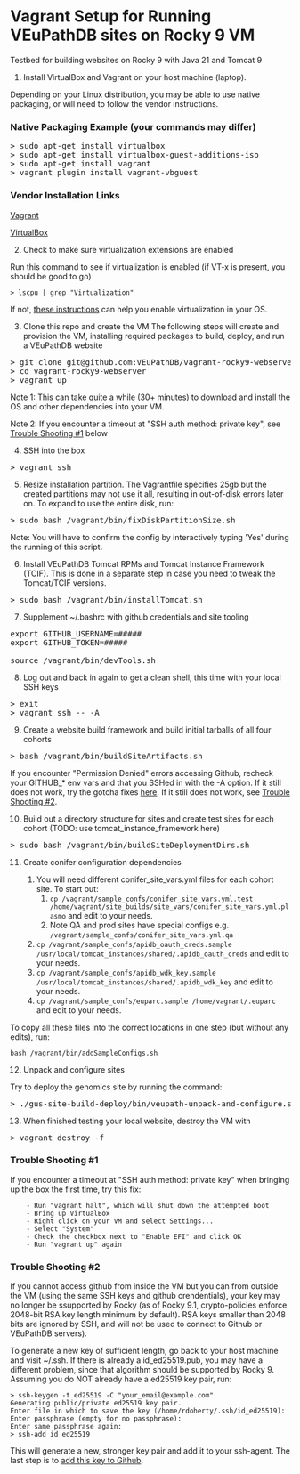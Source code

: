 # Vagrant Setup for Running VEuPathDB sites on Rocky 9 VM
Testbed for building websites on Rocky 9 with Java 21 and Tomcat 9

1. Install VirtualBox and Vagrant on your host machine (laptop).
  
Depending on your Linux distribution, you may be able to use native packaging, or will need to follow the vendor instructions.

### Native Packaging Example (your commands may differ)
<pre>
> sudo apt-get install virtualbox
> sudo apt-get install virtualbox-guest-additions-iso
> sudo apt-get install vagrant
> vagrant plugin install vagrant-vbguest
</pre>

### Vendor Installation Links

[Vagrant](https://developer.hashicorp.com/vagrant/install)

[VirtualBox](https://www.virtualbox.org/wiki/Linux_Downloads)

2. Check to make sure virtualization extensions are enabled

Run this command to see if virtualization is enabled (if VT-x is present, you should be good to go)
```
> lscpu | grep "Virtualization"
```
If not, [these instructions](https://www.geeksforgeeks.org/linux-how-to-detect-if-vt-x-has-been-turned-on-in-the-bios/) can help you enable virtualization in your OS.

3. Clone this repo and create the VM
The following steps will create and provision the VM, installing required packages to build, deploy, and run a VEuPathDB website
<pre>
> git clone git@github.com:VEuPathDB/vagrant-rocky9-webserver.git
> cd vagrant-rocky9-webserver
> vagrant up
</pre>

Note 1: This can take quite a while (30+ minutes) to download and install the OS and other dependencies into your VM.

Note 2: If you encounter a timeout at "SSH auth method: private key", see [Trouble Shooting #1](https://github.com/VEuPathDB/vagrant-rocky9-webserver/edit/main/README.md#trouble-shooting-1) below

4. SSH into the box
<pre>
> vagrant ssh
</pre>

5. Resize installation partition.  The Vagrantfile specifies 25gb but the created partitions may not use it all, resulting in out-of-disk errors later on.  To expand to use the entire disk, run:
<pre>
> sudo bash /vagrant/bin/fixDiskPartitionSize.sh
</pre>
Note: You will have to confirm the config by interactively typing 'Yes' during the running of this script.

6. Install VEuPathDB Tomcat RPMs and Tomcat Instance Framework (TCIF).  This is done in a separate step in case you need to tweak the Tomcat/TCIF versions.
<pre>
> sudo bash /vagrant/bin/installTomcat.sh
</pre>

7. Supplement ~/.bashrc with github credentials and site tooling
<pre>
export GITHUB_USERNAME=#####
export GITHUB_TOKEN=#####

source /vagrant/bin/devTools.sh
</pre>

8. Log out and back in again to get a clean shell, this time with your local SSH keys
<pre>
> exit
> vagrant ssh -- -A
</pre>

9. Create a website build framework and build initial tarballs of all four cohorts
<pre>
> bash /vagrant/bin/buildSiteArtifacts.sh
</pre>
If you encounter "Permission Denied" errors accessing Github, recheck your GITHUB_* env vars and that you SSHed in with the -A option.  If it still does not work, try the gotcha fixes [here](https://veupathdb.atlassian.net/wiki/spaces/TECH/pages/108560402/Deploy+Containerized+Services+for+Local+Development#Gotchas-around-SSH-Agent).  If it still does not work, see [Trouble Shooting #2](https://github.com/VEuPathDB/vagrant-rocky9-webserver/edit/main/README.md#trouble-shooting-2).

10. Build out a directory structure for sites and create test sites for each cohort (TODO: use tomcat_instance_framework here)
<pre>
> sudo bash /vagrant/bin/buildSiteDeploymentDirs.sh
</pre>

11. Create conifer configuration dependencies

    1. You will need different conifer_site_vars.yml files for each cohort site.  To start out:
        1. `cp /vagrant/sample_confs/conifer_site_vars.yml.test /home/vagrant/site_builds/site_vars/conifer_site_vars.yml.plasmo` and edit to your needs.
        2. Note QA and prod sites have special configs e.g. `/vagrant/sample_confs/conifer_site_vars.yml.qa`
    3. `cp /vagrant/sample_confs/apidb_oauth_creds.sample /usr/local/tomcat_instances/shared/.apidb_oauth_creds` and edit to your needs.
    4. `cp /vagrant/sample_confs/apidb_wdk_key.sample /usr/local/tomcat_instances/shared/.apidb_wdk_key` and edit to your needs.
    5. `cp /vagrant/sample_confs/euparc.sample /home/vagrant/.euparc` and edit to your needs.

To copy all these files into the correct locations in one step (but without any edits), run:
```
bash /vagrant/bin/addSampleConfigs.sh
```

12. Unpack and configure sites

Try to deploy the genomics site by running the command:
<pre>
> ./gus-site-build-deploy/bin/veupath-unpack-and-configure.sh ~/site_builds/build/api/ApiCommonPresenters_*.tar.gz /var/www/test.plasmodb.org site_vars/conifer_site_vars.yml.plasmo
</pre>

13. When finished testing your local website, destroy the VM with
<pre>
> vagrant destroy -f
</pre>

### Trouble Shooting #1

If you encounter a timeout at "SSH auth method: private key" when bringing up the box the first time, try this fix:
```
    - Run "vagrant halt", which will shut down the attempted boot
    - Bring up VirtualBox
    - Right click on your VM and select Settings...
    - Select "System"
    - Check the checkbox next to "Enable EFI" and click OK
    - Run "vagrant up" again
```

### Trouble Shooting #2

If you cannot access github from inside the VM but you can from outside the VM (using the same SSH keys and github crendentials), your key may no longer be ssupported by Rocky (as of Rocky 9.1, crypto-policies enforce 2048-bit RSA key length minimum by default).  RSA keys smaller than 2048 bits are ignored by SSH, and will not be used to connect to Github or VEuPathDB servers).

To generate a new key of sufficient length, go back to your host machine and visit ~/.ssh.  If there is already a id_ed25519.pub, you may have a different problem, since that algorithm should be supported by Rocky 9.  Assuming you do NOT already have a ed25519 key pair, run:
```
> ssh-keygen -t ed25519 -C "your_email@example.com"
Generating public/private ed25519 key pair.
Enter file in which to save the key (/home/rdoherty/.ssh/id_ed25519):
Enter passphrase (empty for no passphrase): 
Enter same passphrase again:
> ssh-add id_ed25519
```
This will generate a new, stronger key pair and add it to your ssh-agent.  The last step is to [add this key to Github](https://docs.github.com/en/authentication/connecting-to-github-with-ssh/adding-a-new-ssh-key-to-your-github-account).
